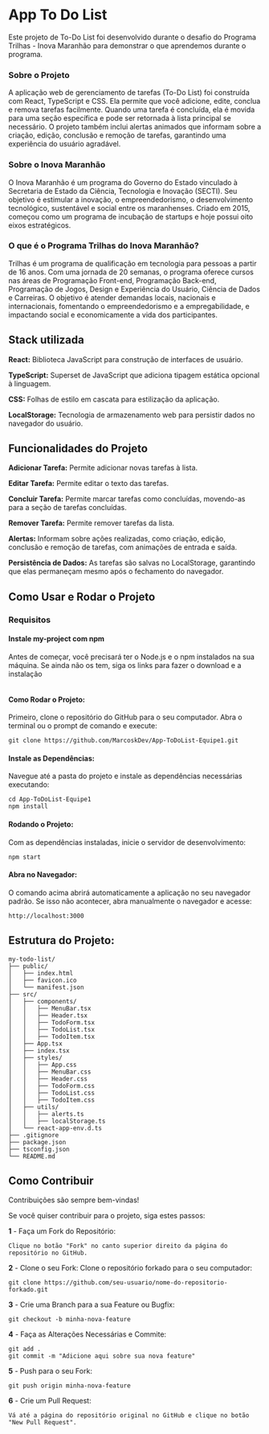  
# App To Do List

Este projeto de To-Do List foi desenvolvido durante o desafio do Programa Trilhas - Inova Maranhão para demonstrar o que aprendemos durante o programa.

### Sobre o Projeto
A aplicação web de gerenciamento de tarefas (To-Do List) foi construída com React, TypeScript e CSS. Ela permite que você adicione, edite, conclua e remova tarefas facilmente. Quando uma tarefa é concluída, ela é movida para uma seção específica e pode ser retornada à lista principal se necessário. O projeto também inclui alertas animados que informam sobre a criação, edição, conclusão e remoção de tarefas, garantindo uma experiência do usuário agradável.

### Sobre o Inova Maranhão
O Inova Maranhão é um programa do Governo do Estado vinculado à Secretaria de Estado da Ciência, Tecnologia e Inovação (SECTI). Seu objetivo é estimular a inovação, o empreendedorismo, o desenvolvimento tecnológico, sustentável e social entre os maranhenses. Criado em 2015, começou como um programa de incubação de startups e hoje possui oito eixos estratégicos.

### O que é o Programa Trilhas do Inova Maranhão?
Trilhas é um programa de qualificação em tecnologia para pessoas a partir de 16 anos. Com uma jornada de 20 semanas, o programa oferece cursos nas áreas de Programação Front-end, Programação Back-end, Programação de Jogos, Design e Experiência do Usuário, Ciência de Dados e Carreiras. O objetivo é atender demandas locais, nacionais e internacionais, fomentando o empreendedorismo e a empregabilidade, e impactando social e economicamente a vida dos participantes.
## Stack utilizada

**React:** Biblioteca JavaScript para construção de interfaces de usuário.

**TypeScript:** Superset de JavaScript que adiciona tipagem estática opcional à linguagem.

**CSS:** Folhas de estilo em cascata para estilização da aplicação.

**LocalStorage:** Tecnologia de armazenamento web para persistir dados no navegador do usuário.


## Funcionalidades do Projeto

**Adicionar Tarefa:** Permite adicionar novas tarefas à lista.

**Editar Tarefa:** Permite editar o texto das tarefas.

**Concluir Tarefa:** Permite marcar tarefas como concluídas, movendo-as para a seção de tarefas concluídas.

**Remover Tarefa:** Permite remover tarefas da lista.

**Alertas:** Informam sobre ações realizadas, como criação, edição, conclusão e remoção de tarefas, com animações de entrada e saída.

**Persistência de Dados:** As tarefas são salvas no LocalStorage, garantindo que elas permaneçam mesmo após o fechamento do navegador.

## Como Usar e Rodar o Projeto
### Requisitos
#### Instale my-project com npm

Antes de começar, você precisará ter o Node.js e o npm instalados na sua máquina. Se ainda não os tem, siga os links para fazer o download e a instalação
```

```

#### Como Rodar o Projeto:
Primeiro, clone o repositório do GitHub para o seu computador. Abra o terminal ou o prompt de comando e execute:
```
git clone https://github.com/MarcoskDev/App-ToDoList-Equipe1.git

```
#### Instale as Dependências:
Navegue até a pasta do projeto e instale as dependências necessárias executando:
```
cd App-ToDoList-Equipe1
npm install

```
#### Rodando o Projeto:
Com as dependências instaladas, inicie o servidor de desenvolvimento:
```
npm start
```
#### Abra no Navegador:
O comando acima abrirá automaticamente a aplicação no seu navegador padrão. Se isso não acontecer, abra manualmente o navegador e acesse:
```
http://localhost:3000
```
## Estrutura do Projeto:
```
my-todo-list/
├── public/
│   ├── index.html
│   ├── favicon.ico
│   └── manifest.json
├── src/
│   ├── components/
│   │   ├── MenuBar.tsx
│   │   ├── Header.tsx
│   │   ├── TodoForm.tsx
│   │   ├── TodoList.tsx
│   │   ├── TodoItem.tsx
│   ├── App.tsx
│   ├── index.tsx
│   ├── styles/
│   │   ├── App.css
│   │   ├── MenuBar.css
│   │   ├── Header.css
│   │   ├── TodoForm.css
│   │   ├── TodoList.css
│   │   ├── TodoItem.css
│   ├── utils/
│   │   ├── alerts.ts
│   │   ├── localStorage.ts
│   └── react-app-env.d.ts
├── .gitignore
├── package.json
├── tsconfig.json
└── README.md

```
## Como Contribuir
Contribuições são sempre bem-vindas!

Se você quiser contribuir para o projeto, siga estes passos:

**1** - Faça um Fork do Repositório:
```
Clique no botão "Fork" no canto superior direito da página do repositório no GitHub.
```

**2** - Clone o seu Fork:
Clone o repositório forkado para o seu computador:
```
git clone https://github.com/seu-usuario/nome-do-repositorio-forkado.git

```

**3** - Crie uma Branch para a sua Feature ou Bugfix:
```
git checkout -b minha-nova-feature

```

**4** - Faça as Alterações Necessárias e Commite:
```
git add .
git commit -m "Adicione aqui sobre sua nova feature"
```

**5** - Push para o seu Fork:
```
git push origin minha-nova-feature
```

**6** - Crie um Pull Request:
```
Vá até a página do repositório original no GitHub e clique no botão "New Pull Request".
```
